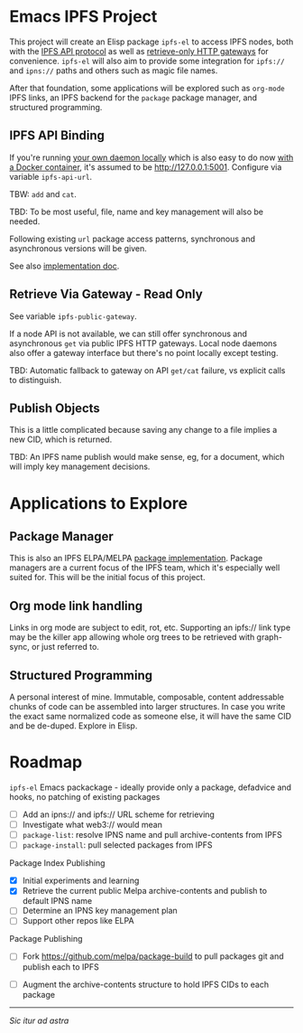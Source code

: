 # Emacs IPFS Project

This project will create an Elisp package `ipfs-el` to access IPFS nodes, both with the [IPFS API
protocol](https://docs.ipfs.io/reference/api/http) as well as [retrieve-only HTTP
gateways](https://ipfs.github.io/public-gateway-checker/) for convenience. `ipfs-el` will also aim to
provide some integration for `ipfs://` and `ipns://` paths and others such as magic file names.

After that foundation, some applications will be explored such as `org-mode` IPFS links, an IPFS backend for
the `package` package manager, and structured programming.

## IPFS API Binding

If you're running [your own daemon locally](https://github.com/ipfs/go-ipfs) which is also easy to do now
[with a Docker container](https://hub.docker.com/r/ipfs/go-ipfs), it's assumed to be
http://127.0.0.1:5001. Configure via variable `ipfs-api-url`.

TBW: `add` and `cat`. 

TBD: To be most useful, file, name and key management will also be needed.

Following existing `url` package access patterns, synchronous and asynchronous versions will be given.

See also [implementation doc](https://github.com/ipfs/go-ipfs/blob/master/docs/implement-api-bindings.md).

## Retrieve Via Gateway - Read Only

See variable `ipfs-public-gateway`.

If a node API is not available, we can still offer synchronous and asynchronous `get` via public IPFS HTTP
gateways.  Local node daemons also offer a gateway interface but there's no point locally except testing.

TBD: Automatic fallback to gateway on API `get/cat` failure, vs explicit calls to distinguish.

## Publish Objects

This is a little complicated because saving any change to a file implies a new CID, which is returned. 

TBD: An IPFS name publish would make sense, eg, for a document, which will imply key management decisions.

# Applications to Explore

## Package Manager

This is also an IPFS ELPA/MELPA
[package implementation](https://www.gnu.org/software/emacs/manual/html_node/elisp/Package-Archives.html#Package-Archives).
Package managers are a current focus of the IPFS team, which it's especially well suited for.
This will be the initial focus of this project.

## Org mode link handling

Links in org mode are subject to edit, rot, etc. Supporting an ipfs://
link type may be the killer app allowing whole org trees to be
retrieved with graph-sync, or just referred to.

## Structured Programming

A personal interest of mine. Immutable, composable, content addressable chunks of code can be assembled into
larger structures. In case you write the exact same normalized code as someone else, it will have the same
CID and be de-duped. Explore in Elisp.

# Roadmap

`ipfs-el` Emacs packackage - ideally provide only a package, defadvice and hooks, no patching of existing packages

- [ ] Add an ipns:// and ipfs:// URL scheme for retrieving
- [ ] Investigate what web3:// would mean
- [ ] `package-list`: resolve IPNS name and pull archive-contents from IPFS
- [ ] `package-install`: pull selected packages from IPFS

Package Index Publishing

- [x] Initial experiments and learning
- [x] Retrieve the current public Melpa archive-contents and publish to default IPNS name
- [ ] Determine an IPNS key management plan
- [ ] Support other repos like ELPA

Package Publishing
- [ ] Fork https://github.com/melpa/package-build to pull packages git and publish each to IPFS
- [ ] Augment the archive-contents structure to hold IPFS CIDs to each package


-----

*Sic itur ad astra*
